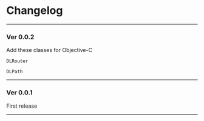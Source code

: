 # Changelog

----
### Ver 0.0.2

Add these classes for Objective-C

```
DLRouter
```

```
DLPath
```

---- 
### Ver 0.0.1

First release

----
